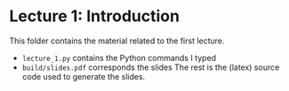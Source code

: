 # Lecture 1: Introduction
This folder contains the material related to the first lecture. 
- `lecture_1.py` contains the Python commands I typed
- `build/slides.pdf` corresponds the slides
The rest is the (latex) source code used to generate the slides.